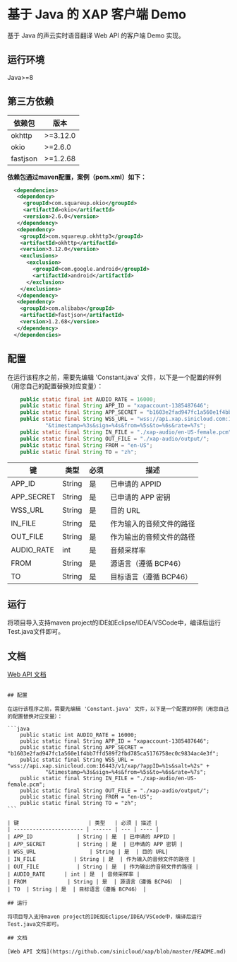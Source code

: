 # 基于 Java 的 XAP 客户端 Demo

基于 Java 的声云实时语音翻译 Web API 的客户端 Demo 实现。

## 运行环境

Java&gt;=8

## 第三方依赖

| 依赖包     | 版本        |
| --------- | ---------- |
| okhttp    | &gt;=3.12.0 |
| okio | &gt;=2.6.0 |
| fastjson | &gt;=1.2.68 |

**依赖包通过maven配置，案例（pom.xml）如下：**
````xml
  <dependencies>
   <dependency>
     <groupId>com.squareup.okio</groupId>
     <artifactId>okio</artifactId>
     <version>2.6.0</version>
   </dependency>
   <dependency>
    <groupId>com.squareup.okhttp3</groupId>
    <artifactId>okhttp</artifactId>
    <version>3.12.0</version>
    <exclusions>
      <exclusion>
        <groupId>com.google.android</groupId>
        <artifactId>android</artifactId>
      </exclusion>
    </exclusions>
   </dependency>
   <dependency>
    <groupId>com.alibaba</groupId>
    <artifactId>fastjson</artifactId>
    <version>1.2.68</version>
   </dependency>
  </dependencies>
````

## 配置

在运行该程序之前，需要先编辑 'Constant.java' 文件，以下是一个配置的样例（用您自己的配置替换对应变量）：

```java
    public static final int AUDIO_RATE = 16000;
    public static final String APP_ID = "xapaccount-1385487646";
    public static final String APP_SECRET = "b1603e2fad947fc1a560e1f4bb7ffd589f2fbd785ca5176758ec0c9834ac4e3f";
    public static final String WSS_URL = "wss://api.xap.sinicloud.com:16443/v1/xap/?appID=%1s&salt=%2s" +
            "&timestamp=%3s&sign=%4s&from=%5s&to=%6s&rate=%7s";
    public static final String IN_FILE = "./xap-audio/en-US-female.pcm";
    public static final String OUT_FILE = "./xap-audio/output/";
    public static final String FROM = "en-US";
    public static final String TO = "zh";
```

| 键                      | 类型   | 必须 | 描述 |
| ---------------------- | ------ | --- | ---- |
| APP_ID              | String | 是  | 已申请的 APPID |
| APP_SECRET          | String | 是  | 已申请的 APP 密钥 |
| WSS_URL                 | String | 是  | 目的 URL|
| IN_FILE            | String | 是  | 作为输入的音频文件的路径 |
| OUT_FILE            | String | 是  | 作为输出的音频文件的路径 |
| AUDIO_RATE      | int | 是  | 音频采样率 |
| FROM             | String | 是  | 源语言（遵循 BCP46） |
| TO  | String | 是  | 目标语言（遵循 BCP46） |

## 运行

将项目导入支持maven project的IDE如Eclipse/IDEA/VSCode中，编译后运行Test.java文件即可。

## 文档

[Web API 文档](https://github.com/sinicloud/xap/blob/master/README.md)

````

## 配置

在运行该程序之前，需要先编辑 'Constant.java' 文件，以下是一个配置的样例（用您自己的配置替换对应变量）：

```java
    public static int AUDIO_RATE = 16000;
    public static final String APP_ID = "xapaccount-1385487646";
    public static final String APP_SECRET = "b1603e2fad947fc1a560e1f4bb7ffd589f2fbd785ca5176758ec0c9834ac4e3f";
    public static final String WSS_URL = "wss://api.xap.sinicloud.com:16443/v1/xap/?appID=%1s&salt=%2s" +
            "&timestamp=%3s&sign=%4s&from=%5s&to=%6s&rate=%7s";
    public static final String IN_FILE = "./xap-audio/en-US-female.pcm";
    public static final String OUT_FILE = "./xap-audio/output/";
    public static final String FROM = "en-US";
    public static final String TO = "zh";
```

| 键                      | 类型   | 必须 | 描述 |
| ---------------------- | ------ | --- | ---- |
| APP_ID              | String | 是  | 已申请的 APPID |
| APP_SECRET          | String | 是  | 已申请的 APP 密钥 |
| WSS_URL                 | String | 是  | 目的 URL|
| IN_FILE            | String | 是  | 作为输入的音频文件的路径 |
| OUT_FILE            | String | 是  | 作为输出的音频文件的路径 |
| AUDIO_RATE      | int | 是  | 音频采样率 |
| FROM             | String | 是  | 源语言（遵循 BCP46） |
| TO  | String | 是  | 目标语言（遵循 BCP46） |

## 运行

将项目导入支持maven project的IDE如Eclipse/IDEA/VSCode中，编译后运行Test.java文件即可。

## 文档

[Web API 文档](https://github.com/sinicloud/xap/blob/master/README.md)